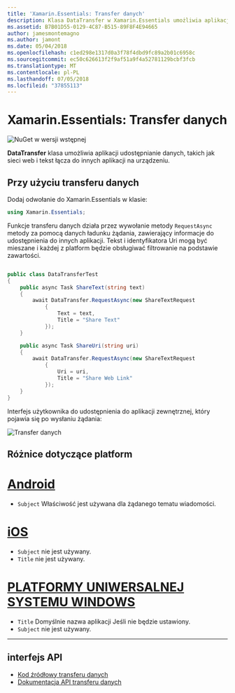 ```yaml
---
title: 'Xamarin.Essentials: Transfer danych'
description: Klasa DataTransfer w Xamarin.Essentials umożliwia aplikacji udostępnianie danych, takich jak sieci web i tekst łącza do innych aplikacji na urządzeniu.
ms.assetid: B7B01D55-0129-4C87-B515-89F8F4E94665
author: jamesmontemagno
ms.author: jamont
ms.date: 05/04/2018
ms.openlocfilehash: c1ed298e1317d0a3f78f4dbd9fc89a2b01c6958c
ms.sourcegitcommit: ec50c626613f2f9af51a9f4a52781129bcbf3fcb
ms.translationtype: MT
ms.contentlocale: pl-PL
ms.lasthandoff: 07/05/2018
ms.locfileid: "37855113"
---
```

# <a name="xamarinessentials-data-transfer"></a>Xamarin.Essentials: Transfer danych

![NuGet w wersji wstępnej](~/media/shared/pre-release.png)

**DataTransfer** klasa umożliwia aplikacji udostępnianie danych, takich jak sieci web i tekst łącza do innych aplikacji na urządzeniu.

## <a name="using-data-transfer"></a>Przy użyciu transferu danych

Dodaj odwołanie do Xamarin.Essentials w klasie:

```csharp
using Xamarin.Essentials;
```

Funkcje transferu danych działa przez wywołanie metody `RequestAsync` metody za pomocą danych ładunku żądania, zawierający informacje do udostępnienia do innych aplikacji. Tekst i identyfikatora Uri mogą być mieszane i każdej z platform będzie obsługiwać filtrowanie na podstawie zawartości.

```csharp

public class DataTransferTest
{
    public async Task ShareText(string text)
    {
        await DataTransfer.RequestAsync(new ShareTextRequest
            {
                Text = text,
                Title = "Share Text"
            });
    }

    public async Task ShareUri(string uri)
    {
        await DataTransfer.RequestAsync(new ShareTextRequest
            {
                Uri = uri,
                Title = "Share Web Link"
            });
    }
}
```

Interfejs użytkownika do udostępnienia do aplikacji zewnętrznej, który pojawia się po wysłaniu żądania:

![Transfer danych](data-transfer-images/data-transfer.png)

## <a name="platform-differences"></a>Różnice dotyczące platform

# <a name="androidtabandroid"></a>[Android](#tab/android)

* `Subject` Właściwość jest używana dla żądanego tematu wiadomości.

# <a name="iostabios"></a>[iOS](#tab/ios)

* `Subject` nie jest używany.
* `Title` nie jest używany. 

# <a name="uwptabuwp"></a>[PLATFORMY UNIWERSALNEJ SYSTEMU WINDOWS](#tab/uwp)

* `Title` Domyślnie nazwa aplikacji Jeśli nie będzie ustawiony.
* `Subject` nie jest używany.

-----

## <a name="api"></a>interfejs API

- [Kod źródłowy transferu danych](https://github.com/xamarin/Essentials/tree/master/Xamarin.Essentials/DataTransfer)
- [Dokumentacja API transferu danych](xref:Xamarin.Essentials.DataTransfer)
